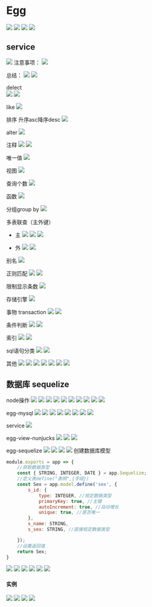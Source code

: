 # Egg
![](img/egg模板.png)
![](img/ctx1.png)
![](img/ctx2.png)
![](img/this.png)


## service
![](img/service1.png)
注意事项：
![](img/service注意事项.png)


总结：
![](img/1.png)
![](img/2.png)

delect  
![](img/delect1.png)
![](img/delect2.jpg)


like
![](img/like.png)


排序
升序asc降序desc
![](img/desc.png)


alter
![](img/alter.png)



注释
![](img/注释.png)
![](img/注释1.png)

唯一值
![](img/唯一值.png)

视图
![](img/视图.png)

查询个数
![](img/个数.png)

函数
![](img/函数.png)


分组group by
![](img/groupBy.png)


多表联查（主外键）
* 主
![](img/多表联查.png)
![](img/table1.png)
![](img/table2.png)

* 外
![](img/外键.png)
![](img/外键1.png)

别名
![](img/table3.png)





正则匹配
![](img/正则1.png)
![](img/正则2.png)

限制显示条数
![](img/限制.png)


存储引擎
![](img/存储引擎.png)


事物 transaction
![](img/事物.png)
![](img/事物1.png)



条件判断
![](img/条件.png)
![](img/条件1.png)


索引
![](img/索引.png)
![](img/索引1.png)


sql语句分类
![](img/sql语句分类.png)
![](img/sql语句分类1.png)


其他
![](img/其他1.jpg)
![](img/其他2.png)
![](img/其他3.png)
![](img/其他4.png)
![](img/其他5.png)
![](img/其他6.png)
![](img/其他7.png)


## 数据库 sequelize
node操作
![](img/seq1.png)
![](img/seq2.png)
![](img/seq.3.1.png)
![](img/seq3.png)
![](img/seq4.png)
![](img/seq5.png)
![](img/seq5.5.png)
![](img/seq6.png)
![](img/seq7.png)
![](img/seq8.png)

egg-mysql
![](img/egg_sql1.jpg)
![](img/egg_sql2.jpg)
![](img/egg_sql3.jpg)
![](img/egg_sql4.png)
![](img/egg_sql4.1.png)
![](img/egg_sql5.png)
![](img/egg_sql6.png)
![](img/egg_sql7.png)

service
![](img/egg_service.png)

egg-view-nunjucks
![](img/view1.png)
![](img/view2.png)
![](img/view3.png)

egg-sequelize
![](img/egg_sequ.png)
![](img/egg_sequ1.png)
![](img/egg_sequ2.png)
![](img/egg_sequ3.png)
创建数据库模型
```js
module.exports = app => {
    //获取数据类型
    const { STRING, INTEGER, DATE } = app.Sequelize;
    //定义表define("表明",{字段})
    const Sex = app.model.define('sex', {
        s_id: {
            type: INTEGER, //规定数据类型
            primaryKey: true, //主键
            autoIncrement: true, //自动增长
            unique: true, //是否唯一
        },
        s_name: STRING,
        s_sex: STRING, //直接规定数据类型

    });
    //设置返回值
    return Sex;
}
```
![](img/egg_sequ3.1.png)
![](img/egg_sequ4.png)
![](img/egg_sequ4.1.png)
![](img/egg_sequ5.png)
![](img/egg_sequ6.png)
![](img/egg_sequ6.1.png)

#### 实例
![](img/实例1.png)
![](img/实例2.png)
![](img/实例3.png)
![](img/实例4.png)









